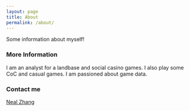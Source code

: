 ```yaml
---
layout: page
title: About
permalink: /about/
---
```


Some information about myself!

### More Information

I am an analyst for a landbase and social casino games. I also play some CoC and casual games. I am passioned about game data.

### Contact me

[Neal Zhang](mailto:zhang.neal@gmail.com)
